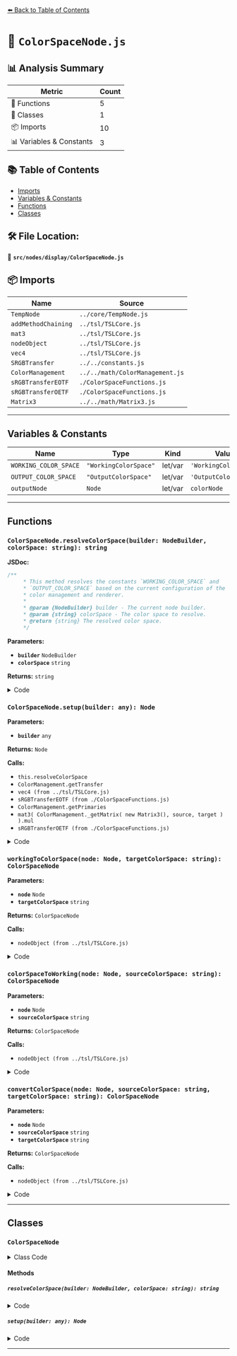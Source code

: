 [⬅️ Back to Table of Contents](../../../index.md)

# 📄 `ColorSpaceNode.js`

## 📊 Analysis Summary

| Metric | Count |
|--------|-------|
| 🔧 Functions | 5 |
| 🧱 Classes | 1 |
| 📦 Imports | 10 |
| 📊 Variables & Constants | 3 |

## 📚 Table of Contents

- [Imports](#imports)
- [Variables & Constants](#variables-constants)
- [Functions](#functions)
- [Classes](#classes)

## 🛠️ File Location:
📂 **`src/nodes/display/ColorSpaceNode.js`**

## 📦 Imports

| Name | Source |
|------|--------|
| `TempNode` | `../core/TempNode.js` |
| `addMethodChaining` | `../tsl/TSLCore.js` |
| `mat3` | `../tsl/TSLCore.js` |
| `nodeObject` | `../tsl/TSLCore.js` |
| `vec4` | `../tsl/TSLCore.js` |
| `SRGBTransfer` | `../../constants.js` |
| `ColorManagement` | `../../math/ColorManagement.js` |
| `sRGBTransferEOTF` | `./ColorSpaceFunctions.js` |
| `sRGBTransferOETF` | `./ColorSpaceFunctions.js` |
| `Matrix3` | `../../math/Matrix3.js` |


---

## Variables & Constants

| Name | Type | Kind | Value | Exported |
|------|------|------|-------|----------|
| `WORKING_COLOR_SPACE` | `"WorkingColorSpace"` | let/var | `'WorkingColorSpace'` | ✗ |
| `OUTPUT_COLOR_SPACE` | `"OutputColorSpace"` | let/var | `'OutputColorSpace'` | ✗ |
| `outputNode` | `Node` | let/var | `colorNode` | ✗ |


---

## Functions

### `ColorSpaceNode.resolveColorSpace(builder: NodeBuilder, colorSpace: string): string`

**JSDoc:**
```typescript
/**
	 * This method resolves the constants `WORKING_COLOR_SPACE` and
	 * `OUTPUT_COLOR_SPACE` based on the current configuration of the
	 * color management and renderer.
	 *
	 * @param {NodeBuilder} builder - The current node builder.
	 * @param {string} colorSpace - The color space to resolve.
	 * @return {string} The resolved color space.
	 */
```

**Parameters:**

- **`builder`** `NodeBuilder`
- **`colorSpace`** `string`

**Returns:** `string`

<details><summary>Code</summary>

```typescript
resolveColorSpace( builder, colorSpace ) {

		if ( colorSpace === WORKING_COLOR_SPACE ) {

			return ColorManagement.workingColorSpace;

		} else if ( colorSpace === OUTPUT_COLOR_SPACE ) {

			return builder.context.outputColorSpace || builder.renderer.outputColorSpace;

		}

		return colorSpace;

	}
```
</details>

### `ColorSpaceNode.setup(builder: any): Node`

**Parameters:**

- **`builder`** `any`

**Returns:** `Node`

**Calls:**

- `this.resolveColorSpace`
- `ColorManagement.getTransfer`
- `vec4 (from ../tsl/TSLCore.js)`
- `sRGBTransferEOTF (from ./ColorSpaceFunctions.js)`
- `ColorManagement.getPrimaries`
- `mat3( ColorManagement._getMatrix( new Matrix3(), source, target ) ).mul`
- `sRGBTransferOETF (from ./ColorSpaceFunctions.js)`

<details><summary>Code</summary>

```typescript
setup( builder ) {

		const { colorNode } = this;

		const source = this.resolveColorSpace( builder, this.source );
		const target = this.resolveColorSpace( builder, this.target );

		let outputNode = colorNode;

		if ( ColorManagement.enabled === false || source === target || ! source || ! target ) {

			return outputNode;

		}

		if ( ColorManagement.getTransfer( source ) === SRGBTransfer ) {

			outputNode = vec4( sRGBTransferEOTF( outputNode.rgb ), outputNode.a );

		}

		if ( ColorManagement.getPrimaries( source ) !== ColorManagement.getPrimaries( target ) ) {

			outputNode = vec4(
				mat3( ColorManagement._getMatrix( new Matrix3(), source, target ) ).mul( outputNode.rgb ),
				outputNode.a
			);

		}

		if ( ColorManagement.getTransfer( target ) === SRGBTransfer ) {

			outputNode = vec4( sRGBTransferOETF( outputNode.rgb ), outputNode.a );

		}

		return outputNode;

	}
```
</details>

### `workingToColorSpace(node: Node, targetColorSpace: string): ColorSpaceNode`

**Parameters:**

- **`node`** `Node`
- **`targetColorSpace`** `string`

**Returns:** `ColorSpaceNode`

**Calls:**

- `nodeObject (from ../tsl/TSLCore.js)`

<details><summary>Code</summary>

```typescript
( node, targetColorSpace ) => nodeObject( new ColorSpaceNode( nodeObject( node ), WORKING_COLOR_SPACE, targetColorSpace ) )
```
</details>

### `colorSpaceToWorking(node: Node, sourceColorSpace: string): ColorSpaceNode`

**Parameters:**

- **`node`** `Node`
- **`sourceColorSpace`** `string`

**Returns:** `ColorSpaceNode`

**Calls:**

- `nodeObject (from ../tsl/TSLCore.js)`

<details><summary>Code</summary>

```typescript
( node, sourceColorSpace ) => nodeObject( new ColorSpaceNode( nodeObject( node ), sourceColorSpace, WORKING_COLOR_SPACE ) )
```
</details>

### `convertColorSpace(node: Node, sourceColorSpace: string, targetColorSpace: string): ColorSpaceNode`

**Parameters:**

- **`node`** `Node`
- **`sourceColorSpace`** `string`
- **`targetColorSpace`** `string`

**Returns:** `ColorSpaceNode`

**Calls:**

- `nodeObject (from ../tsl/TSLCore.js)`

<details><summary>Code</summary>

```typescript
( node, sourceColorSpace, targetColorSpace ) => nodeObject( new ColorSpaceNode( nodeObject( node ), sourceColorSpace, targetColorSpace ) )
```
</details>


---

## Classes

### `ColorSpaceNode`

<details><summary>Class Code</summary>

```ts
class ColorSpaceNode extends TempNode {

	static get type() {

		return 'ColorSpaceNode';

	}

	/**
	 * Constructs a new color space node.
	 *
	 * @param {Node} colorNode - Represents the color to convert.
	 * @param {string} source - The source color space.
	 * @param {string} target - The target color space.
	 */
	constructor( colorNode, source, target ) {

		super( 'vec4' );

		/**
		 * Represents the color to convert.
		 *
		 * @type {Node}
		 */
		this.colorNode = colorNode;

		/**
		 * The source color space.
		 *
		 * @type {string}
		 */
		this.source = source;

		/**
		 * The target color space.
		 *
		 * @type {string}
		 */
		this.target = target;

	}

	/**
	 * This method resolves the constants `WORKING_COLOR_SPACE` and
	 * `OUTPUT_COLOR_SPACE` based on the current configuration of the
	 * color management and renderer.
	 *
	 * @param {NodeBuilder} builder - The current node builder.
	 * @param {string} colorSpace - The color space to resolve.
	 * @return {string} The resolved color space.
	 */
	resolveColorSpace( builder, colorSpace ) {

		if ( colorSpace === WORKING_COLOR_SPACE ) {

			return ColorManagement.workingColorSpace;

		} else if ( colorSpace === OUTPUT_COLOR_SPACE ) {

			return builder.context.outputColorSpace || builder.renderer.outputColorSpace;

		}

		return colorSpace;

	}

	setup( builder ) {

		const { colorNode } = this;

		const source = this.resolveColorSpace( builder, this.source );
		const target = this.resolveColorSpace( builder, this.target );

		let outputNode = colorNode;

		if ( ColorManagement.enabled === false || source === target || ! source || ! target ) {

			return outputNode;

		}

		if ( ColorManagement.getTransfer( source ) === SRGBTransfer ) {

			outputNode = vec4( sRGBTransferEOTF( outputNode.rgb ), outputNode.a );

		}

		if ( ColorManagement.getPrimaries( source ) !== ColorManagement.getPrimaries( target ) ) {

			outputNode = vec4(
				mat3( ColorManagement._getMatrix( new Matrix3(), source, target ) ).mul( outputNode.rgb ),
				outputNode.a
			);

		}

		if ( ColorManagement.getTransfer( target ) === SRGBTransfer ) {

			outputNode = vec4( sRGBTransferOETF( outputNode.rgb ), outputNode.a );

		}

		return outputNode;

	}

}
```
</details>

#### Methods

##### `resolveColorSpace(builder: NodeBuilder, colorSpace: string): string`

<details><summary>Code</summary>

```ts
resolveColorSpace( builder, colorSpace ) {

		if ( colorSpace === WORKING_COLOR_SPACE ) {

			return ColorManagement.workingColorSpace;

		} else if ( colorSpace === OUTPUT_COLOR_SPACE ) {

			return builder.context.outputColorSpace || builder.renderer.outputColorSpace;

		}

		return colorSpace;

	}
```
</details>

##### `setup(builder: any): Node`

<details><summary>Code</summary>

```ts
setup( builder ) {

		const { colorNode } = this;

		const source = this.resolveColorSpace( builder, this.source );
		const target = this.resolveColorSpace( builder, this.target );

		let outputNode = colorNode;

		if ( ColorManagement.enabled === false || source === target || ! source || ! target ) {

			return outputNode;

		}

		if ( ColorManagement.getTransfer( source ) === SRGBTransfer ) {

			outputNode = vec4( sRGBTransferEOTF( outputNode.rgb ), outputNode.a );

		}

		if ( ColorManagement.getPrimaries( source ) !== ColorManagement.getPrimaries( target ) ) {

			outputNode = vec4(
				mat3( ColorManagement._getMatrix( new Matrix3(), source, target ) ).mul( outputNode.rgb ),
				outputNode.a
			);

		}

		if ( ColorManagement.getTransfer( target ) === SRGBTransfer ) {

			outputNode = vec4( sRGBTransferOETF( outputNode.rgb ), outputNode.a );

		}

		return outputNode;

	}
```
</details>


---